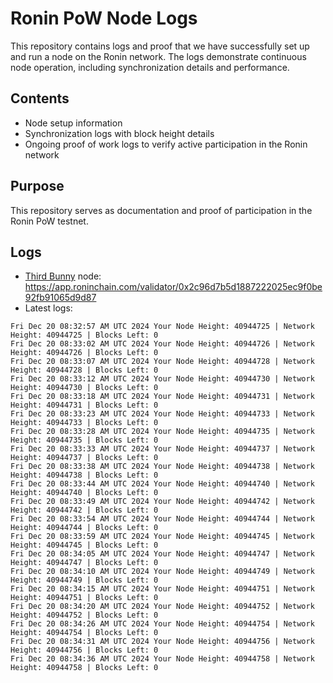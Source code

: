 # Ronin PoW Node Logs

This repository contains logs and proof that we have successfully set up and run a node on the Ronin network. The logs demonstrate continuous node operation, including synchronization details and performance.

## Contents

- Node setup information
- Synchronization logs with block height details
- Ongoing proof of work logs to verify active participation in the Ronin network

## Purpose

This repository serves as documentation and proof of participation in the Ronin PoW testnet.

## Logs

- [Third Bunny](https://thirdbunny.xyz/) node: https://app.roninchain.com/validator/0x2c96d7b5d1887222025ec9f0be92fb91065d9d87
- Latest logs:
```
Fri Dec 20 08:32:57 AM UTC 2024 Your Node Height: 40944725 | Network Height: 40944725 | Blocks Left: 0
Fri Dec 20 08:33:02 AM UTC 2024 Your Node Height: 40944726 | Network Height: 40944726 | Blocks Left: 0
Fri Dec 20 08:33:07 AM UTC 2024 Your Node Height: 40944728 | Network Height: 40944728 | Blocks Left: 0
Fri Dec 20 08:33:12 AM UTC 2024 Your Node Height: 40944730 | Network Height: 40944730 | Blocks Left: 0
Fri Dec 20 08:33:18 AM UTC 2024 Your Node Height: 40944731 | Network Height: 40944731 | Blocks Left: 0
Fri Dec 20 08:33:23 AM UTC 2024 Your Node Height: 40944733 | Network Height: 40944733 | Blocks Left: 0
Fri Dec 20 08:33:28 AM UTC 2024 Your Node Height: 40944735 | Network Height: 40944735 | Blocks Left: 0
Fri Dec 20 08:33:33 AM UTC 2024 Your Node Height: 40944737 | Network Height: 40944737 | Blocks Left: 0
Fri Dec 20 08:33:38 AM UTC 2024 Your Node Height: 40944738 | Network Height: 40944738 | Blocks Left: 0
Fri Dec 20 08:33:44 AM UTC 2024 Your Node Height: 40944740 | Network Height: 40944740 | Blocks Left: 0
Fri Dec 20 08:33:49 AM UTC 2024 Your Node Height: 40944742 | Network Height: 40944742 | Blocks Left: 0
Fri Dec 20 08:33:54 AM UTC 2024 Your Node Height: 40944744 | Network Height: 40944744 | Blocks Left: 0
Fri Dec 20 08:33:59 AM UTC 2024 Your Node Height: 40944745 | Network Height: 40944745 | Blocks Left: 0
Fri Dec 20 08:34:05 AM UTC 2024 Your Node Height: 40944747 | Network Height: 40944747 | Blocks Left: 0
Fri Dec 20 08:34:10 AM UTC 2024 Your Node Height: 40944749 | Network Height: 40944749 | Blocks Left: 0
Fri Dec 20 08:34:15 AM UTC 2024 Your Node Height: 40944751 | Network Height: 40944751 | Blocks Left: 0
Fri Dec 20 08:34:20 AM UTC 2024 Your Node Height: 40944752 | Network Height: 40944752 | Blocks Left: 0
Fri Dec 20 08:34:26 AM UTC 2024 Your Node Height: 40944754 | Network Height: 40944754 | Blocks Left: 0
Fri Dec 20 08:34:31 AM UTC 2024 Your Node Height: 40944756 | Network Height: 40944756 | Blocks Left: 0
Fri Dec 20 08:34:36 AM UTC 2024 Your Node Height: 40944758 | Network Height: 40944758 | Blocks Left: 0
```
